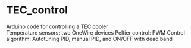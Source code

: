 # TEC_control

Arduino code for controlling a TEC cooler\
Temperature sensors: two OneWire devices
Peltier control: PWM
Control algorithm: Autotuning PID, manual PID, and ON/OFF with dead band
